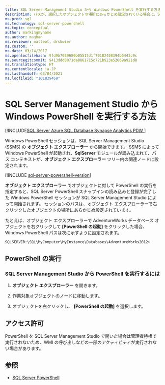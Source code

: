 ```yaml
---
title: SQL Server Management Studio から Windows PowerShell を実行する方法
description: パスが、選択したオブジェクトの場所にあらかじめ設定されている場合に、SQL Server Management Studio のオブジェクト エクスプローラーから Windows PowerShell セッションを開始する方法について説明します。
ms.prod: sql
ms.technology: sql-server-powershell
ms.topic: conceptual
author: markingmyname
ms.author: maghan
ms.reviewer: matteot, drskwier
ms.custom: ''
ms.date: 03/14/2017
ms.openlocfilehash: 9fd9b7039680b05515d1f70102408394b5443c9c
ms.sourcegitcommit: 9413ddd8071da8861715c721b923e52669a921d8
ms.translationtype: HT
ms.contentlocale: ja-JP
ms.lasthandoff: 03/04/2021
ms.locfileid: "101839469"
---
```

# <a name="run-windows-powershell-from-sql-server-management-studio"></a>SQL Server Management Studio から Windows PowerShell を実行する方法

[!INCLUDE[SQL Server Azure SQL Database Synapse Analytics PDW ](../includes/applies-to-version/sql-asdb-asdbmi-asa-pdw.md)]

Windows PowerShell セッションは、SQL Server Management Studio (SSMS) の **オブジェクト エクスプローラー** から開始できます。 SSMS によって Windows PowerShell が起動され、**SqlServer** モジュールが読み込まれて、パス コンテキストが、**オブジェクト エクスプローラー** ツリー内の関連ノードに設定されます。

[!INCLUDE [sql-server-powershell-version](../includes/sql-server-powershell-version.md)]

**オブジェクト エクスプローラー** でオブジェクトに対して PowerShell の実行を指定すると、SQL Server PowerShell スナップインの読み込みと登録が完了した Windows PowerShell セッションが SQL Server Management Studio によって開始されます。 セッションのパスは、オブジェクト エクスプローラーで右クリックしたオブジェクトの場所にあらかじめ設定されています。

たとえば、オブジェクト エクスプローラーで AdventureWorks データベース オブジェクトを右クリックして **[PowerShell の起動]** をクリックした場合、Windows PowerShell パスは次に示すように設定されます。

```powershell
SQLSERVER:\SQL\MyComputer\MyInstance\Databases\AdventureWorks2012>  
```

## <a name="run-powershell"></a>PowerShell の実行

### <a name="to-run-powershell-from-sql-server-management-studio"></a>SQL Server Management Studio から PowerShell を実行するには

1. **オブジェクト エクスプローラー** を開きます。

2. 作業対象オブジェクトのノードに移動します。

3. オブジェクトを右クリックし、 **[PowerShell の起動]** を選択します。

## <a name="permissions"></a>アクセス許可

PowerShell を SQL Server Management Studio で開いた場合は管理者特権で実行されないため、WMI の呼び出しなどの一部のアクティビティが実行されない場合があります。

## <a name="see-also"></a>参照

- [SQL Server PowerShell](sql-server-powershell.md)